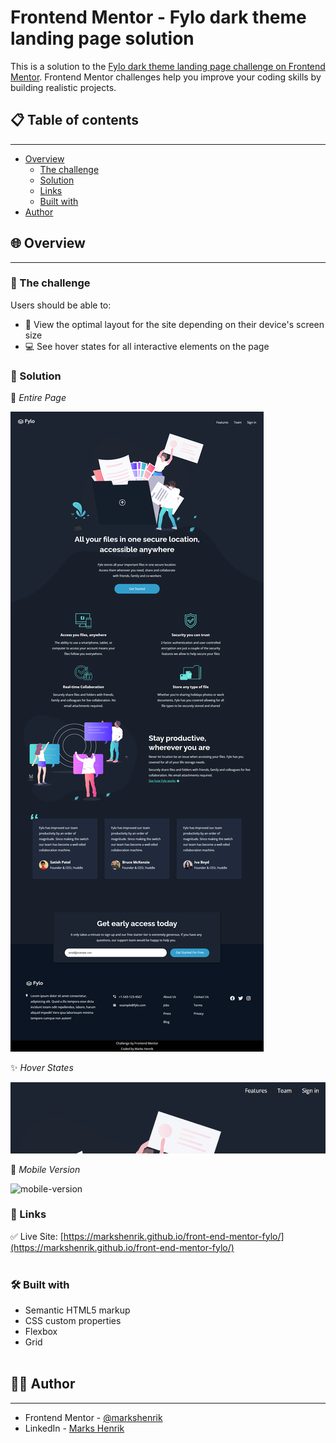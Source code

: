 # Frontend Mentor - Fylo dark theme landing page solution

This is a solution to the [Fylo dark theme landing page challenge on Frontend Mentor](https://www.frontendmentor.io/challenges/fylo-dark-theme-landing-page-5ca5f2d21e82137ec91a50fd). Frontend Mentor challenges help you improve your coding skills by building realistic projects. 


## 📋 Table of contents
<hr>

- [Overview](#overview)
  - [The challenge](#the-challenge)
  - [Solution](#solution)
  - [Links](#links)
  - [Built with](#built-with)
- [Author](#author)


## 🌐 Overview
<hr>

### 🧭 The challenge

Users should be able to:

- 📱 View the optimal layout for the site depending on their device's screen size
- 💻 See hover states for all interactive elements on the page

### 🎯 Solution

📄 _Entire Page_

![Design solution for the Fylo dark theme landing page challenge](./fylo-dark-theme-landing-page-master/design/design-solution.png)

✨ _Hover States_


![hover-state](./fylo-dark-theme-landing-page-master/design/hover-state.gif)

📲 _Mobile Version_

![mobile-version](./fylo-dark-theme-landing-page-master/design/mobile-version.gif)
### 🔗 Links

✅ Live Site: [https://markshenrik.github.io/front-end-mentor-fylo/](https://markshenrik.github.io/front-end-mentor-fylo/)
<br><br>

### 🛠 Built with

- Semantic HTML5 markup
- CSS custom properties
- Flexbox
- Grid
<br><br>
## 🙋‍♂️ Author
<hr>

- Frontend Mentor - [@markshenrik](https://www.frontendmentor.io/profile/markshenrik)
- LinkedIn - [Marks Henrik](https://www.linkedin.com/in/markshenrik/)

